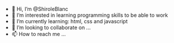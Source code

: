 - 👋 Hi, I’m @ShiroleBlanc
- 👀 I’m interested in learning programming skills to be able to work
- 🌱 I’m currently learning: html, css and javascript
- 💞️ I’m looking to collaborate on ...
- 📫 How to reach me ...

<!---
ShiroleBlanc/ShiroleBlanc is a ✨ special ✨ repository because its `README.md` (this file) appears on your GitHub profile.
You can click the Preview link to take a look at your changes.
--->
